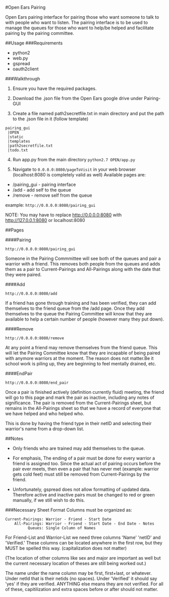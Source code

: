 #Open Ears Pairing

Open Ears pairing interface for pairing those who want someone to talk to with people who want to listen.
The pairing interface is to be used to manage the queues for those who want to help/be helped and facilitate pairing by the pairing committee.

##Usage
###Requirements
 * python2
 * web.py
 * gspread
 * oauth2client

###Walkthrough
1. Ensure you have the required packages.

2. Download the .json file from the Open Ears google drive under Pairing-GUI

3. Create a file named path2secretfile.txt in main directory and put the path to the .json file in it (follow template)

```
pairing_gui
 |OPEN
 |static
 |templates
 |path2secretfile.txt
 |todo.txt
```

4. Run app.py from the main directory
  `python2.7 OPEN/app.py`
  
5.  Navigate to ```0.0.0.0:8080/pageToVisit``` in your web browser
	(localhost:8080 is completely valid as well)
Available pages are:

  * /pairing_gui - pairing interface
  * /add - add self to the queue
  * /remove - remove self from the queue

  example: `http://0.0.0.0:8080/pairing_gui`

  NOTE: You may have to replace http://0.0.0.0:8080 with http://127.0.0.1:8080
	    or localhost:8080

##Pages

####Pairing

`http://0.0.0.0:8080/pairing_gui`

Someone in the Pairing Commmittee will see both of the queues and pair 
a warrior with a friend. This removes both people from
the queues and adds them as a pair to Current-Pairings and All-Pairings
along with the date that they were paired. 

####Add

`http://0.0.0.0:8080/add`

If a friend has gone through training and
has been verified, they can add themselves to the friend
queue from the /add page. Once they add themselves to the queue the 
Pairing Committee will know that
they are available to help a certain number of people
(however many they put down). 

####Remove

`http://0.0.0.0:8080/remove`

At any point a friend may remove themselves from the friend queue. 
This will let the Pairing Committee know that they are  incapable of being
paired with anymore warriors at the moment. The reason does not matter.Be it school
work is piling up, they are beginning to feel mentally drained, etc.

####EndPair

`http://0.0.0.0:8080/end_pair`

Once a pair is finished actively (definition currently fluid) meeting, the
friend will go to this page and mark the pair as inactive, including
any notes of significance. The pair is removed from the Current-Pairings sheet, 
but remains in the All-Pairings sheet so that we have
a record of everyone that we have helped and who helped who.

This is done by having the friend type in their netID and selecting
their warrior's name from a drop-down list.



##Notes

* Only friends who are trained may add themselves to the queue. 

* For emphasis, The ending of a pair must be done for every warrior a 
friend is assigned too. Since the actual act of pairing occurs 
before the pair ever meets,
then even a pair that has never met (example: warrior gets cold feet)
must still be removed from Current-Pairings by the friend.

* Unfortunately, gspread does not allow formatting of updated data.
Therefore active and inactive pairs must be changed to red or green
manually, if we still wish to do this.



###Necessary Sheet Format
Columns must be organized as:

	Current-Pairings: Warrior - Friend - Start Date
	    All-Pairings: Warrior - Friend - Start Date - End Date - Notes
			  Queues: Single Column of Names


For Friend-List and Warrior-List we need three columns 'Name' 'netID' and 
'Verified.' These columns can be located anywhere in the first row, 
but they MUST be spelled this way. (capitalization does not matter)

(The location of other columns like sex and major are important as well
but the current necessary location of theses are still being worked out.)

The name under the name column may be first, first+last, or whatever.
Under netId that is their netids (no spaces).
Under 'Verified' it should say 'yes' if they are verified. ANYTHING else
means they are not verified. For all of these, capitilization and extra
spaces before or after should not matter.


